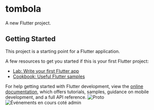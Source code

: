 # tombola

A new Flutter project.

## Getting Started

This project is a starting point for a Flutter application.

A few resources to get you started if this is your first Flutter project:

- [Lab: Write your first Flutter app](https://docs.flutter.dev/get-started/codelab)
- [Cookbook: Useful Flutter samples](https://docs.flutter.dev/cookbook)

For help getting started with Flutter development, view the
[online documentation](https://docs.flutter.dev/), which offers tutorials,
samples, guidance on mobile development, and a full API reference.
![Proto](https://github.com/user-attachments/assets/eb3bbe77-b558-44c6-b572-7232e8ef92bf)
![Événements en cours coté admin](https://github.com/user-attachments/assets/c210c57b-854d-4b8f-a578-8bed55349037)
